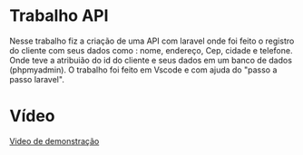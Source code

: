 <!DOCTYPE html>
<head>
        <meta name="viewport" content="width=device-width, initial-scale=1.0">
        <meta charset="UTF-8">

</head>
<html>
    <body>
        <div class="titulo">
            <h1>Trabalho API</h1>
            <p>Nesse trabalho fiz a criação de uma API com laravel onde foi feito o registro do cliente com seus dados como : nome, endereço, Cep, cidade e telefone. Onde teve a atribuião  do id do cliente e seus dados em um banco de dados (phpmyadmin). O trabalho foi feito em Vscode e com ajuda do "passo a passo laravel". </p>
        </div>
        <div class="video">
            <h1> Vídeo </h1>
            <a href="https://drive.google.com/file/d/16aH3LSHbBmXrAkB3gFlVNUADCSdejlLN/view?usp=sharing"> Video de demonstração </a>
        </div>
    </body>
</html>
